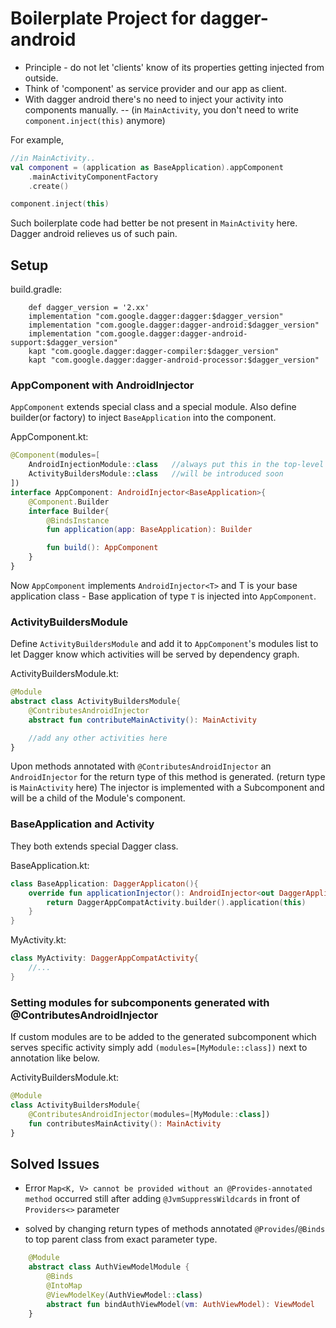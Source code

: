 # Boilerplate Project for dagger-android
* Principle - do not let 'clients' know of its properties getting injected from outside.
* Think of 'component' as service provider and our app as client.
* With dagger android there's no need to inject your activity into components manually.
-- (in `MainActivity`, you don't need to write `component.inject(this)` anymore)

For example,
```kotlin
//in MainActivity..
val component = (application as BaseApplication).appComponent
    .mainActivityComponentFactory
    .create()

component.inject(this)
```

Such boilerplate code had better be not present in `MainActivity` here.
Dagger android relieves us of such pain.

## Setup

build.gradle:
```
    def dagger_version = '2.xx'
    implementation "com.google.dagger:dagger:$dagger_version"
    implementation "com.google.dagger:dagger-android:$dagger_version"
    implementation "com.google.dagger:dagger-android-support:$dagger_version"
    kapt "com.google.dagger:dagger-compiler:$dagger_version"
    kapt "com.google.dagger:dagger-android-processor:$dagger_version"
```

### AppComponent with AndroidInjector<T>
`AppComponent` extends special class and a special module.
Also define builder(or factory) to inject `BaseApplication` into the component.

AppComponent.kt:
```kotlin
@Component(modules=[
    AndroidInjectionModule::class   //always put this in the top-level component - usually AppComponent
    ActivityBuildersModule::class   //will be introduced soon
])
interface AppComponent: AndroidInjector<BaseApplication>{
    @Component.Builder
    interface Builder{
        @BindsInstance
        fun application(app: BaseApplication): Builder

        fun build(): AppComponent
    }
}
```

Now `AppComponent` implements `AndroidInjector<T>` and T is your base application class - 
Base application of type `T` is injected into `AppComponent`.

### ActivityBuildersModule

Define `ActivityBuildersModule` and add it to `AppComponent`'s modules list to let Dagger know
which activities will be served by dependency graph. 

ActivityBuildersModule.kt:
```kotlin
@Module
abstract class ActivityBuildersModule{
    @ContributesAndroidInjector
    abstract fun contributeMainActivity(): MainActivity

    //add any other activities here
}
```

Upon methods annotated with `@ContributesAndroidInjector` an `AndroidInjector` for the
return type of this method is generated. (return type is `MainActivity` here)
The injector is implemented with a Subcomponent and will be a child of the Module's component.

### BaseApplication and Activity
They both extends special Dagger class.

BaseApplication.kt:
```kotlin
class BaseApplication: DaggerApplicaton(){
    override fun applicationInjector(): AndroidInjector<out DaggerApplication>{
        return DaggerAppCompatActivity.builder().application(this)
    }
}
```

MyActivity.kt:
```kotlin
class MyActivity: DaggerAppCompatActivity{
    //...
}
```

### Setting modules for subcomponents generated with @ContributesAndroidInjector
If custom modules are to be added to the generated subcomponent which serves specific activity
simply add `(modules=[MyModule::class])` next to annotation like below.

ActivityBuildersModule.kt:
```kotlin
@Module
class ActivityBuildersModule{
    @ContributesAndroidInjector(modules=[MyModule::class])    
    fun contributesMainActivity(): MainActivity                    
}
```

## Solved Issues
* Error ```Map<K, V> cannot be provided without an @Provides-annotated method``` occurred still after
adding `@JvmSuppressWildcards` in front of `Providers<>` parameter
- solved by changing return types of methods annotated `@Provides`/`@Binds` to top parent class from
exact parameter type.

```kotlin
    @Module
    abstract class AuthViewModelModule {
        @Binds
        @IntoMap
        @ViewModelKey(AuthViewModel::class)
        abstract fun bindAuthViewModel(vm: AuthViewModel): ViewModel    //return type should NOT be AuthViewModel
    }
```